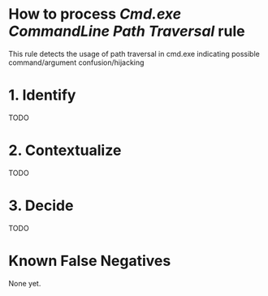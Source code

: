 # How to process *Cmd.exe CommandLine Path Traversal* rule
This rule detects the usage of path traversal in cmd.exe indicating possible command/argument confusion/hijacking

# 1. Identify
TODO

# 2. Contextualize
TODO

# 3. Decide
TODO

# Known False Negatives
None yet.
